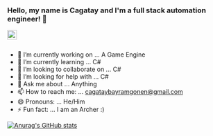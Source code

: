 ### Hello, my name is Cagatay and I'm a full stack automation engineer! 👋
<a href="https://www.linkedin.com/in/%C3%A7a%C4%9Fatay-b-g%C3%B6nen-70ba6b173/">
  <img align="left" alt="Cagatay's LinkedIN" width="22px" src="https://raw.githubusercontent.com/peterthehan/peterthehan/master/assets/linkedin.svg" />
</a>

<br>
<br>

- 🔭 I’m currently working on ... A Game Engine <br>
- 🌱 I’m currently learning ... C# <br>
- 👯 I’m looking to collaborate on ... C# <br>
- 🤔 I’m looking for help with ... C# <br>
- 💬 Ask me about ... Anything <br>
- 📫 How to reach me: ... cagataybayramgonen@gmail.com <br>
- 😄 Pronouns: ... He/Him <br>
- ⚡ Fun fact: ... I am an Archer :) <br>

[![Anurag's GitHub stats](https://github-readme-stats.vercel.app/api?username=CagatayBGonen)](https://github.com/anuraghazra/github-readme-stats)


